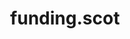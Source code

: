 ---
layout: link
link_url: https://funding.scot/
title: funding.scot
source: SCVO
card: 
petal: Positive Finances
task: 
---